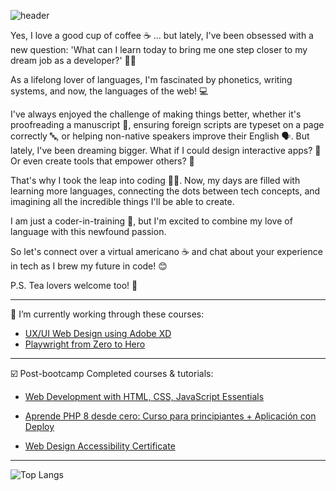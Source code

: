 ![header](https://capsule-render.vercel.app/api?type=venom&height=200&color=gradient&text=☕%20brewing%20my%20future%20in%20code&fontSize=25&textBg=false&fontAlignY=55&strokeWidth=0&rotate=0&fontColor=dcdcdc)

Yes, I love a good cup of coffee ☕ ... but lately, I've been obsessed with a new question: 'What can I learn today to bring me one step closer to my dream job as a developer?' 🤔🚀

As a lifelong lover of languages, I'm fascinated by phonetics, writing systems, and now, the languages of the web! 💻

I've always enjoyed the challenge of making things better, whether it's proofreading a manuscript 📝, ensuring foreign scripts are typeset on a page correctly 🔤, or helping non-native speakers improve their English 🗣️. But lately, I've been dreaming bigger. What if I could design interactive apps? 🤔 Or even create tools that empower others? 💪

That's why I took the leap into coding 👩‍💻. Now, my days are filled with learning more languages, connecting the dots between tech concepts, and imagining all the incredible things I'll be able to create. 

I am just a coder-in-training 🌱, but I'm excited to combine my love of language with this newfound passion.  

So let's connect over a virtual americano ☕ and chat about your experience in tech as I brew my future in code! 😊

P.S. Tea lovers welcome too! 🍵

***
🌱 I’m currently working through these courses:
 
- [UX/UI Web Design using Adobe XD](https://www.udemy.com/course/ui-ux-web-design-using-adobe-xd/learn/)  
- [Playwright from Zero to Hero](https://www.udemy.com/course/playwright-from-zero-to-hero/learn/)  

***
☑️ Post-bootcamp Completed courses & tutorials:  

- [Web Development with HTML, CSS, JavaScript Essentials](https://www.credly.com/badges/d13d48dd-63ac-481b-a507-6a0e401485ce/public_url)

- [Aprende PHP 8 desde cero: Curso para principiantes + Aplicación con Deploy](https://youtu.be/BcGAPkjt_IE?si=Qj6f5YXFupBNajZz)
- [Web Design Accessibility Certificate](https://www.udemy.com/certificate/UC-a794dfd1-6f13-49de-894d-57155c2d0041/)

***

![Top Langs](https://github-readme-stats.vercel.app/api/top-langs/?username=csarq&layout=compact&theme=panda)



<!--
**csarq/csarq** is a ✨ _special_ ✨ repository because its `README.md` (this file) appears on your GitHub profile.

Here are some ideas to get you started:

- 🔭 I’m currently working on ...
- 🌱 I’m currently learning ...
- 👯 I’m looking to collaborate on ...
- 🤔 I’m looking for help with ...
- 💬 Ask me about ...
- 📫 How to reach me: ...
- ⚡ Fun fact: ...
-->
